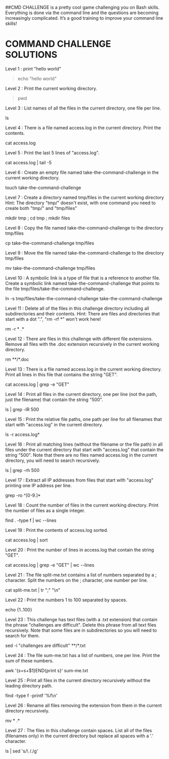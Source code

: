 ##CMD CHALLENGE is a pretty cool game challenging you on Bash skills. Everything is done via the command line and the questions are becoming increasingly complicated. It’s a good training to improve your command line skills!

# COMMAND CHALLENGE SOLUTIONS

Level 1 : print "hello world"

>  echo "hello world" 


Level 2 : Print the current working directory.

>  pwd



Level 3 : List names of all the files in the current directory, one file per line.

  ls


Level 4 : There is a file named access.log in the current directory. Print the contents.

  cat access.log


Level 5 : Print the last 5 lines of "access.log".

  cat access.log | tail -5


Level 6 : Create an empty file named take-the-command-challenge in the current working directory.

  touch take-the-command-challenge


Level 7 : Create a directory named tmp/files in the current working directory
Hint: The directory "tmp/" doesn't exist, with one command you need to create both "tmp/" and "tmp/files"

  mkdir tmp ; cd tmp ; mkdir files 


Level 8 : Copy the file named take-the-command-challenge to the directory tmp/files

  cp take-the-command-challenge tmp/files


Level 9 : Move the file named take-the-command-challenge to the directory tmp/files

  mv take-the-command-challenge tmp/files


Level 10 : A symbolic link is a type of file that is a reference to another file.
Create a symbolic link named take-the-command-challenge that points to the file tmp/files/take-the-command-challenge.

  ln -s tmp/files/take-the-command-challenge take-the-command-challenge


Level 11 : Delete all of the files in this challenge directory including all subdirectories and their contents.
Hint: There are files and directories that start with a dot ".", "rm -rf *" won't work here!

  rm -r * .*


Level 12 : There are files in this challenge with different file extensions. Remove all files with the .doc extension recursively in the current working directory.

  rm **/*.doc


Level 13 : There is a file named access.log in the current working directory. Print all lines in this file that contains the string "GET".
  
  cat access.log | grep -e "GET" 


Level 14 : Print all files in the current directory, one per line (not the path, just the filename) that contain the string "500".
  
  ls | grep -lR 500


Level 15 : Print the relative file paths, one path per line for all filenames that start with "access.log" in the current directory.
  
  ls -r access.log*


Level 16 : Print all matching lines (without the filename or the file path) in all files under the current directory that start with "access.log" that contain the string "500".
Note that there are no files named access.log in the current directory, you will need to search recursively.

  ls | grep -rh 500


Level 17 : Extract all IP addresses from files that start with "access.log" printing one IP address per line.
  
  grep -ro ^[0-9.]*


Level 18 : Count the number of files in the current working directory. Print the number of files as a single integer.
  
  find . -type f | wc --lines 


Level 19 : Print the contents of access.log sorted.
  
  cat access.log | sort


Level 20 : Print the number of lines in access.log that contain the string "GET".
  
  cat access.log | grep -e "GET" | wc --lines 


Level 21 : The file split-me.txt contains a list of numbers separated by a ; character. Split the numbers on the ; character, one number per line.
  
  cat split-me.txt | tr ";" "\n" 


Level 22 : Print the numbers 1 to 100 separated by spaces.
  
  echo {1..100}


Level 23 : This challenge has text files (with a .txt extension) that contain the phrase "challenges are difficult". Delete this phrase from all text files recursively.
Note that some files are in subdirectories so you will need to search for them.

  sed -i "challenges are difficult" **/*.txt 


Level 24 : The file sum-me.txt has a list of numbers, one per line. Print the sum of these numbers.
  
  awk '{s=s+$1}END{print s}' sum-me.txt


Level 25 : Print all files in the current directory recursively without the leading directory path.
  
  find -type f -printf '%f\n'


Level 26 : Rename all files removing the extension from them in the current directory recursively.
  
  mv * .*


Level 27 : The files in this challenge contain spaces. List all of the files (filenames only) in the current directory but replace all spaces with a '.' character.

  ls | sed 's/\ /\./g' 
